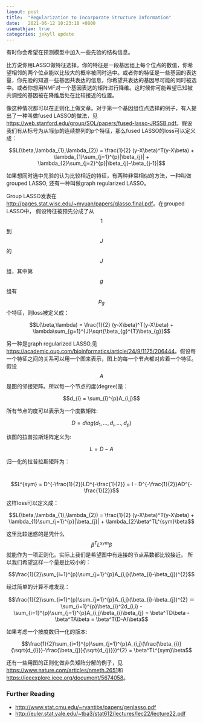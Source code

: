 ```yaml
---
layout: post
title:  "Regularization to Incorporate Structure Information"
date:   2021-06-12 10:23:10 +0800
usemathjax: true
categories: jekyll update
---
```


  有时你会希望在预测模型中加入一些先验的结构信息。

  比方说你用LASSO做特征选择。你的特征是一段基因组上每个位点的数值，你希望相邻的两个位点能以比较大的概率被同时选中。或者你的特征是一些基因的表达量，你先验的知道一些基因共表达的信息，你希望共表达的基因尽可能的同时被选中。或者你想用NMF对一个基因表达的矩阵进行降维。这时候你可能希望已知被共调控的基因被在降维后处在比较接近的位置。

  像这种情况都可以在正则化上做文章。对于第一个基因组位点选择的例子，有人提出了一种叫做fused LASSO的做法，见<https://web.stanford.edu/group/SOL/papers/fused-lasso-JRSSB.pdf>。假设我们有从标号为从1到p的连续排列的p个特征，那么fused LASSO的loss可以定义成：

  $$L(\beta,\lambda_{1},\lambda_{2}) = \frac{1}{2} (y-X\beta)^T(y-X\beta) + \lambda_{1}\sum_{j=1}^{p}|\beta_{j}| + \lambda_{2}\sum_{j=2}^{p}|\beta_{j}-\beta_{j-1}|$$

  如果想同时选中先验的认为比较相近的特征，有两种非常相似的方法，一种叫做grouped LASSO, 还有一种叫做graph regularized LASSO。
  
  Group LASSO发表在<http://pages.stat.wisc.edu/~myuan/papers/glasso.final.pdf>。在grouped LASSO中， 假设特征被预先分成了从$$1$$到$$J$$的$$J$$组，其中第$$g$$组有$$p_{g}$$个特征，则loss被定义成：

  $$L(\beta,\lambda) = \frac{1}{2} (y-X\beta)^T(y-X\beta)  + \lambda\sum_{g=1}^{J}\sqrt{\beta_{g}^{T}\beta_{g}}$$

  另一种是graph regularized LASSO,见 <https://academic.oup.com/bioinformatics/article/24/9/1175/206444>。假设每一个特征之间的关系可以用一个图来表示，图上的每一个节点都对应着一个特征。假设$$A$$是图的邻接矩阵。所以每一个节点的度(degree)是：

  $$d_{i} = \sum_{i}^{p}A_{i,j}$$
  
  所有节点的度可以表示为一个度数矩阵:
  
  $$D = diag(d_{1},...,d_{i},...,d_{p})$$
  
  该图的拉普拉斯矩阵定义为:

  $$L =  D - A$$

  归一化的拉普拉斯矩阵为：

　$$L^{sym} = D^{-\frac{1}{2}}LD^{-\frac{1}{2}} =  I - D^{-\frac{1}{2}}AD^{-\frac{1}{2}}$$

  这样loss可以定义成：

  $$L(\beta,\lambda_{1},\lambda_{2}) = \frac{1}{2} (y-X\beta)^T(y-X\beta) + \lambda_{1}\sum_{j=1}^{p}|\beta_{j}| + \lambda_{2}\beta^TL^{sym}\beta$$

  这里比较迷惑的是凭什么$$\beta^TL^{sym}\beta$$就能作为一项正则化。实际上我们是希望图中有连接的节点系数都比较接近。
  所以我们希望这样一个量是比较小的：

  $$\frac{1}{2}\sum_{i=1}^{p}\sum_{j=1}^{p}A_{i,j}(\beta_{i}-\beta_{j})^{2}$$

  经过简单的计算不难发现：

  $$\frac{1}{2}\sum_{i=1}^{p}\sum_{j=1}^{p}A_{i,j}(\beta_{i}-\beta_{j})^{2} ＝ \sum_{i=1}^{p}\beta_{i}^2d_{i,i} - \sum_{i=1}^{p}\sum_{j=1}^{p}A_{i,j}\beta_{i}\beta_{j} = \beta^TD\beta - \beta^TA\beta = \beta^T(D-A)\beta$$

  如果考虑一个按度数归一化的版本:

  $$\frac{1}{2}\sum_{i=1}^{p}\sum_{j=1}^{p}A_{i,j}(\frac{\beta_{i}}{\sqrt{d_{i}}}-\frac{\beta_{j}}{\sqrt{d_{j}}})^{2} = \beta^TL^{sym}\beta$$

  还有一些用图的正则化做非负矩阵分解的例子，见<https://www.nature.com/articles/nmeth.2651>和<https://ieeexplore.ieee.org/document/5674058>。


### Further Reading
  - <http://www.stat.cmu.edu/~ryantibs/papers/genlasso.pdf>
  - <http://euler.stat.yale.edu/~tba3/stat612/lectures/lec22/lecture22.pdf>
